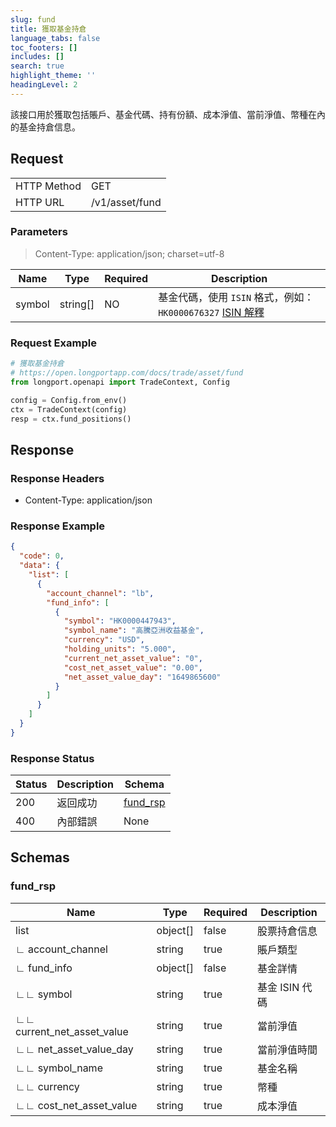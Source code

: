 ```yaml
---
slug: fund
title: 獲取基金持倉
language_tabs: false
toc_footers: []
includes: []
search: true
highlight_theme: ''
headingLevel: 2
---
```


該接口用於獲取包括賬戶、基金代碼、持有份額、成本淨值、當前淨值、幣種在內的基金持倉信息。

<SDKLinks module="trade" klass="TradeContext" method="fund_positions" />

## Request

<table className="http-basic">
<tbody>
<tr><td className="http-basic-key">HTTP Method</td><td>GET</td></tr>
<tr><td className="http-basic-key">HTTP URL</td><td>/v1/asset/fund </td></tr>
</tbody>
</table>

### Parameters

> Content-Type: application/json; charset=utf-8

| Name   | Type     | Required | Description                                                                                                                                           |
| ------ | -------- | -------- | ----------------------------------------------------------------------------------------------------------------------------------------------------- |
| symbol | string[] | NO       | 基金代碼，使用 `ISIN` 格式，例如：`HK0000676327` <a href="https://en.wikipedia.org/wiki/International_Securities_Identification_Number">ISIN 解釋</a> |

### Request Example

```python
# 獲取基金持倉
# https://open.longportapp.com/docs/trade/asset/fund
from longport.openapi import TradeContext, Config

config = Config.from_env()
ctx = TradeContext(config)
resp = ctx.fund_positions()
```

## Response

### Response Headers

- Content-Type: application/json

### Response Example

```json
{
  "code": 0,
  "data": {
    "list": [
      {
        "account_channel": "lb",
        "fund_info": [
          {
            "symbol": "HK0000447943",
            "symbol_name": "高騰亞洲收益基金",
            "currency": "USD",
            "holding_units": "5.000",
            "current_net_asset_value": "0",
            "cost_net_asset_value": "0.00",
            "net_asset_value_day": "1649865600"
          }
        ]
      }
    ]
  }
}
```

### Response Status

| Status | Description | Schema                      |
| ------ | ----------- | --------------------------- |
| 200    | 返回成功    | [fund_rsp](#schemafund_rsp) |
| 400    | 內部錯誤    | None                        |

<aside className="success">
</aside>

## Schemas

### fund_rsp

<a id="schemafund_rsp"></a>
<a id="schemafund_rsp"></a>

| Name                       | Type     | Required | Description    |
| -------------------------- | -------- | -------- | -------------- |
| list                       | object[] | false    | 股票持倉信息   |
| ∟ account_channel          | string   | true     | 賬戶類型       |
| ∟ fund_info                | object[] | false    | 基金詳情       |
| ∟∟ symbol                  | string   | true     | 基金 ISIN 代碼 |
| ∟∟ current_net_asset_value | string   | true     | 當前淨值       |
| ∟∟ net_asset_value_day     | string   | true     | 當前淨值時間   |
| ∟∟ symbol_name             | string   | true     | 基金名稱       |
| ∟∟ currency                | string   | true     | 幣種           |
| ∟∟ cost_net_asset_value    | string   | true     | 成本淨值       |

